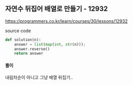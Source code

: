 ## 자연수 뒤집어 배열로 만들기 - 12932

https://programmers.co.kr/learn/courses/30/lessons/12932



source code

```python
def solution(n):
    answer = list(map(int, str(n)));
    answer.reverse()
    return answer
```



#### 풀이

내림차순이 아니고 그냥 배열 뒤집기..